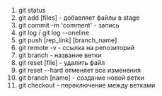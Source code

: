 1. git status
2. git add [files] - добавляет файлы в stage
3. git commit -m 'comment' - запись
4. git log / git log --oneline
5. git push [rep_link] [branch_name]
6. git remote -v - ссылка на репозиторий
7. git branch - название ветки
8. git reset [file] - удалить файл
9. git reset --hard   отменяет все изменения
10. git branch [name] - создание новой ветки
11. git checkout - переключение между ветками